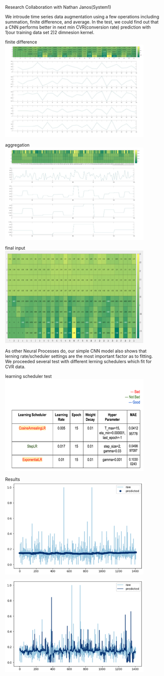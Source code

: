 Research Collaboration with Nathan Janos(System1) 

We introude time series data augmentation using a few operations including summation, finite difference, and average. In the test, we could find out that a CNN performs better in next min CVR(conversion rate) prediction with 1)our training data set 2)2 dimnesion kernel.

finite difference
<br/>
<img src="/data/cnn01.png" width="450px" height="300px" title="finite difference" alt="RubberDuck">
</img>
<br/>

aggregation
<br/>
<img src="/data/cnn02.png" width="450px" height="300px" title="aggregation" alt="RubberDuck">
</img>
<br/>

final input
<br/>
<img src="/data/cnn07.png" width="450px" height="300px" title="final input" alt="RubberDuck">
</img>
<br/>

As other Neural Processes do, our simple CNN model also shows that lerning rate/scheduler settings are the most important factor as to fitting. We proceeded several test with different lerning schedulers which fit for CVR data.

learning scheduler test
<br/>
<img src="/data/cnn_table.png" width="450px" height="300px" title="learning scheduler test" alt="RubberDuck">
</img>
<br/>

Results
<br/>
<img src="/data/cnn05.png" width="450px" height="300px" title="learning scheduler test" alt="RubberDuck">
</img>
<br/>

<img src="/data/cnn06.png" width="450px" height="300px" title="learning scheduler test" alt="RubberDuck">
</img>
<br/>
